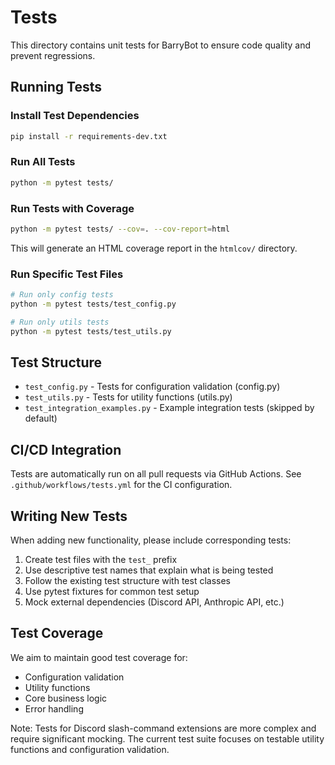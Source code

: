 # Tests

This directory contains unit tests for BarryBot to ensure code quality and prevent regressions.

## Running Tests

### Install Test Dependencies

```bash
pip install -r requirements-dev.txt
```

### Run All Tests

```bash
python -m pytest tests/
```

### Run Tests with Coverage

```bash
python -m pytest tests/ --cov=. --cov-report=html
```

This will generate an HTML coverage report in the `htmlcov/` directory.

### Run Specific Test Files

```bash
# Run only config tests
python -m pytest tests/test_config.py

# Run only utils tests
python -m pytest tests/test_utils.py
```

## Test Structure

- `test_config.py` - Tests for configuration validation (config.py)
- `test_utils.py` - Tests for utility functions (utils.py)
- `test_integration_examples.py` - Example integration tests (skipped by default)

## CI/CD Integration

Tests are automatically run on all pull requests via GitHub Actions. See `.github/workflows/tests.yml` for the CI configuration.

## Writing New Tests

When adding new functionality, please include corresponding tests:

1. Create test files with the `test_` prefix
2. Use descriptive test names that explain what is being tested
3. Follow the existing test structure with test classes
4. Use pytest fixtures for common test setup
5. Mock external dependencies (Discord API, Anthropic API, etc.)

## Test Coverage

We aim to maintain good test coverage for:
- Configuration validation
- Utility functions
- Core business logic
- Error handling

Note: Tests for Discord slash-command extensions are more complex and require significant mocking. The current test suite focuses on testable utility functions and configuration validation.
